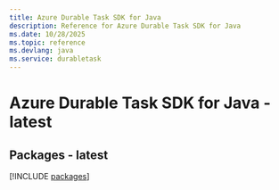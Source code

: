 ```yaml
---
title: Azure Durable Task SDK for Java
description: Reference for Azure Durable Task SDK for Java
ms.date: 10/28/2025
ms.topic: reference
ms.devlang: java
ms.service: durabletask
---
```

# Azure Durable Task SDK for Java - latest
## Packages - latest
[!INCLUDE [packages](durable-task-index.md)]